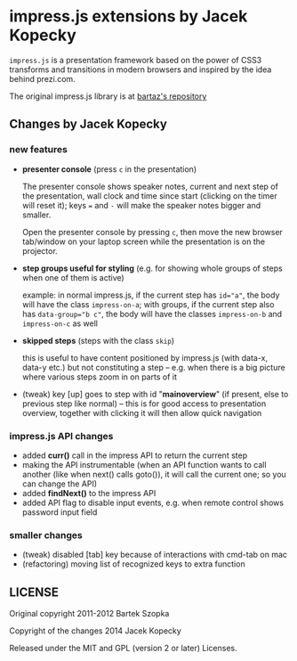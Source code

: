 impress.js extensions by Jacek Kopecky
============

`impress.js` is a presentation framework based on the power of CSS3 transforms and 
transitions in modern browsers and inspired by the idea behind prezi.com.

The original impress.js library is at [bartaz's repository](http://github.com/bartaz/impress.js)

Changes by Jacek Kopecky
------------

### new features

 - **presenter console** (press `c` in the presentation)

   The presenter console shows speaker notes, current and next step of the
   presentation, wall clock and time since start (clicking on the timer will
   reset it); keys `=` and `-` will make the speaker notes bigger and
   smaller.

   Open the presenter console by pressing `c`, then move the new browser
   tab/window on your laptop screen while the presentation is on the
   projector.

 - **step groups useful for styling** (e.g. for showing whole groups
   of steps when one of them is active)

   example: in normal impress.js, if the current step has `id="a"`, the body
   will have the class `impress-on-a`; with groups, if the current step
   also has `data-group="b c"`, the body will have the classes `impress-on-b`
   and `impress-on-c` as well

 - **skipped steps** (steps with the class `skip`)

   this is useful to have content positioned by impress.js (with data-x,
   data-y etc.) but not constituting a step – e.g. when there is a big
   picture where various steps zoom in on parts of it
 
 - (tweak) key [up] goes to step with id "**mainoverview**" (if present, else
   to previous step like normal) – this is for good access to presentation
   overview, together with clicking it will then allow quick navigation

### impress.js API changes

 - added **curr()** call in the impress API to return the current step
 - making the API instrumentable (when an API function
               wants to call another (like when next() calls goto()), it will
               call the current one; so you can change the API)
 - added **findNext()** to the impress API
 - added API flag to disable input events, e.g. when remote control shows
   password input field

### smaller changes

 - (tweak) disabled [tab] key because of interactions with cmd-tab on mac
 - (refactoring) moving list of recognized keys to extra function


LICENSE
---------

Original copyright 2011-2012 Bartek Szopka

Copyright of the changes 2014 Jacek Kopecky

Released under the MIT and GPL (version 2 or later) Licenses.


